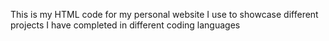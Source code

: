 
This is my HTML code for my personal website I use to showcase different projects I have completed in different coding languages
